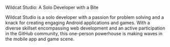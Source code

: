 Wildcat Studio: A Solo Developer with a Bite

Wildcat Studio is a solo developer with a passion for problem solving and a knack for creating engaging Android applications and games. With a diverse skillset encompassing web development and an active participation in the GitHub community, this one-person powerhouse is making waves in the mobile app and game scene.
